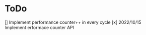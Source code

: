# ToDo

[] Implement performance counter++ in every cycle
[x] 2022/10/15 Implement erformace counter API 
